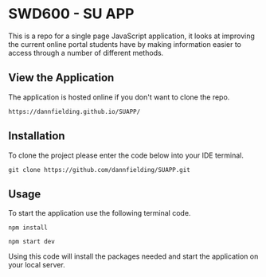 # SWD600 - SU APP

This is a repo for a single page JavaScript application, it looks at improving the current online portal students have by making information easier to access through a number of different methods.

## View the Application
The application is hosted online if you don't want to clone the repo.
```
https://dannfielding.github.io/SUAPP/
```


## Installation

To clone the project please enter the code below into your IDE terminal.
```
git clone https://github.com/dannfielding/SUAPP.git
```

## Usage

To start the application use the following terminal code.

```
npm install

npm start dev
```
Using this code will install the packages needed and start the application on your local server.
